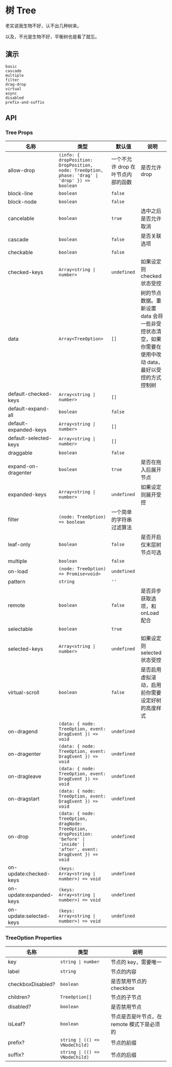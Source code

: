 # 树 Tree

老实说我生物不好，认不出几种树来。

以及，不光是生物不好，平衡树也是看了就忘。

## 演示

```demo
basic
cascade
multiple
filter
drag-drop
virtual
async
disabled
prefix-and-suffix
```

## API

### Tree Props

| 名称 | 类型 | 默认值 | 说明 |
| --- | --- | --- | --- |
| allow-drop | `(info: { dropPosition: DropPosition, node: TreeOption, phase: 'drag' \| 'drop' }) => boolean` | 一个不允许 drop 在叶节点内部的函数 | 是否允许 drop |
| block-line | `boolean` | `false` |  |
| block-node | `boolean` | `false` |  |
| cancelable | `boolean` | `true` | 选中之后是否允许取消 |
| cascade | `boolean` | `false` | 是否关联选项 |
| checkable | `boolean` | `false` |  |
| checked-keys | `Array<string \| number>` | `undefined` | 如果设定则 checked 状态受控 |
| data | `Array<TreeOption>` | `[]` | 树的节点数据。重新设置 data 会将一些非受控状态清空，如果你需要在使用中改动 data，最好以受控的方式控制树 |
| default-checked-keys | `Array<string \| number>` | `[]` |  |
| default-expand-all | `boolean` | `false` |  |
| default-expanded-keys | `Array<string \| number>` | `[]` |  |
| default-selected-keys | `Array<string \| number>` | `[]` |  |
| draggable | `boolean` | `false` |  |
| expand-on-dragenter | `boolean` | `true` | 是否在拖入后展开节点 |
| expanded-keys | `Array<string \| number>` | `undefined` | 如果设定则展开受控 |
| filter | `(node: TreeOption) => boolean` | 一个简单的字符串过滤算法 |  |
| leaf-only | `boolean` | `false` | 是否开启仅末层树节点可选 |
| multiple | `boolean` | `false` |  |
| on-load | `(node: TreeOption) => Promise<void>` | `undefined` |  |
| pattern | `string` | `''` |  |
| remote | `boolean` | `false` | 是否异步获取选项，和 onLoad 配合 |
| selectable | `boolean` | `true` |  |
| selected-keys | `Array<string \| number>` | `undefined` | 如果设定则 selected 状态受控 |
| virtual-scroll | `boolean` | `false` | 是否启用虚拟滚动，启用前你需要设定好树的高度样式 |
| on-dragend | `(data: { node: TreeOption, event: DragEvent }) => void` | `undefined` |  |
| on-dragenter | `(data: { node: TreeOption, event: DragEvent }) => void` | `undefined` |  |
| on-dragleave | `(data: { node: TreeOption, event: DragEvent }) => void` | `undefined` |  |
| on-dragstart | `(data: { node: TreeOption, event: DragEvent }) => void` | `undefined` |  |
| on-drop | `(data: { node: TreeOption, dragNode: TreeOption, dropPosition: 'before' \| 'inside' \| 'after', event: DragEvent }) => void` | `undefined` |  |
| on-update:checked-keys | `(keys: Array<string \| number>) => void` | `undefined` |  |
| on-update:expanded-keys | `(keys: Array<string \| number>) => void` | `undefined` |  |
| on-update:selected-keys | `(keys: Array<string \| number>) => void` | `undefined` |  |

### TreeOption Properties

| 名称 | 类型 | 说明 |
| --- | --- | --- |
| key | `string \| number` | 节点的 key，需要唯一 |
| label | `string` | 节点的内容 |
| checkboxDisabled? | `boolean` | 是否禁用节点的 checkbox |
| children? | `TreeOption[]` | 节点的子节点 |
| disabled? | `boolean` | 是否禁用节点 |
| isLeaf? | `boolean` | 节点是否是叶节点，在 remote 模式下是必须的 |
| prefix? | `string \| (() => VNodeChild)` | 节点的前缀 |
| suffix? | `string \| (() => VNodeChild)` | 节点的后缀 |
